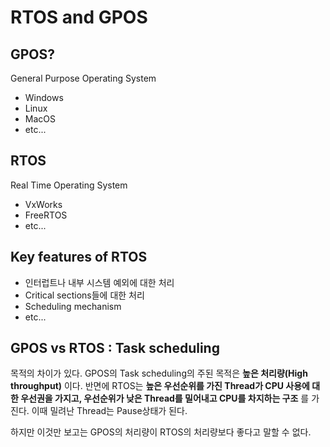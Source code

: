 # RTOS and GPOS

## GPOS?

General Purpose Operating System
- Windows
- Linux
- MacOS
- etc...

## RTOS

Real Time Operating System
- VxWorks
- FreeRTOS
- etc...

## Key features of RTOS

- 인터럽트나 내부 시스템 예외에 대한 처리
- Critical sections들에 대한 처리
- Scheduling mechanism
- etc...

## GPOS vs RTOS : Task scheduling

목적의 차이가 있다. GPOS의 Task scheduling의 주된 목적은 **높은 처리량(High throughput)** 이다.
반면에 RTOS는 **높은 우선순위를 가진 Thread가 CPU 사용에 대한 우선권을 가지고, 우선순위가 낮은 Thread를 밀어내고 CPU를 차지하는 구조** 를 가진다. 이때 밀려난 Thread는 Pause상태가 된다.

하지만 이것만 보고는 GPOS의 처리량이 RTOS의 처리량보다 좋다고 말할 수 없다.
